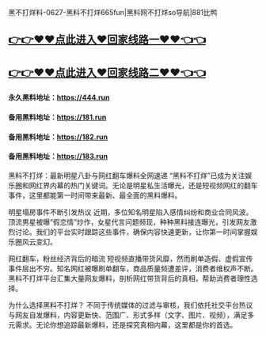 黑不打烊料-0627-黑料不打烊665fun|黑料网不打烊so导航|881比鸭

## [👉👉♥♥点此进入♥回家线路一♥♥👈👈](https://unpkg.com/182run/index.html)
## [👉👉♥♥点此进入♥回家线路二♥♥👈👈](https://unpkg.com/182-1run/index.html)

#### 永久黑料地址：https://444.run
#### 备用黑料地址：https://181.run
#### 备用黑料地址：https://182.run
#### 备用黑料地址：https://183.run

黑料不打烊：最新明星八卦与网红翻车爆料全网速递
“黑料不打烊”已成为关注娱乐圈和网红界内幕的热门关键词。无论是明星私生活曝光，还是短视频网红的翻车事件，这里都能第一时间带来最新、最全面的黑料爆料。

明星塌房事件不断引发热议
近期，多位知名明星陷入感情纠纷和商业合同风波。顶流男星被曝“假恋情”炒作，女星代言问题频现，种种黑料接连曝光，引发网友激烈讨论。我们的平台实时跟踪这些事件，确保内容快速更新，让你第一时间掌握娱乐圈风云变幻。

网红翻车，粉丝经济背后的暗流
短视频直播带货风靡，然而刷单造假、虚假宣传事件层出不穷。知名网红被曝刷单翻车，商品质量频遭差评，消费者维权声不断。黑料不打烊平台汇集大量网友爆料，剖析网红带货背后的真相，帮助消费者理性选择。

为什么选择黑料不打烊？
不同于传统媒体的过滤与审核，我们依托社交平台热议与网友自发爆料，内容更新快、范围广、形式多样（文字、图片、视频），满足多元需求。无论你想追踪最新爆料，还是探究真相内幕，这里都是你的首选。

